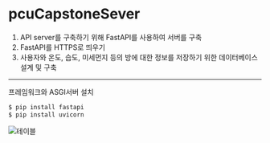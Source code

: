 # pcuCapstoneSever

1. API server를 구축하기 위해 FastAPI를 사용하여 서버를 구축
2. FastAPI를 HTTPS로 띄우기 
3. 사용자와 온도, 습도, 미세먼지 등의 방에 대한 정보를 저장하기 위한 데이터베이스 설계 및 구축

-------------------------------------------------------------------------------------------------------------------------------------------------------------------------
프레임워크와  ASGI서버 설치
```c
$ pip install fastapi
$ pip install uvicorn
```


![테이블](https://user-images.githubusercontent.com/69308065/190900779-ff889144-99b7-413d-8159-0b2368c2c813.png)


 

